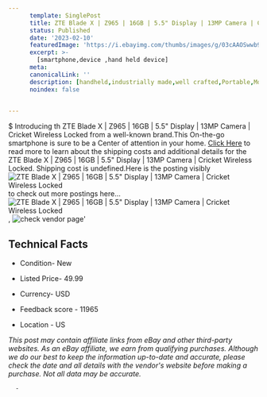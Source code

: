 ```yaml
---
      template: SinglePost
      title: ZTE Blade X | Z965 | 16GB | 5.5" Display | 13MP Camera | Cricket Wireless Locked
      status: Published
      date: '2023-02-10'
      featuredImage: 'https://i.ebayimg.com/thumbs/images/g/03cAAOSwwb9jc86G/s-l225.jpg'
      excerpt: >-
        [smartphone,device ,hand held device]
      meta:
      canonicalLink: ''
      description: [handheld,industrially made,well crafted,Portable,Mobile,Compact,Convenient,Lightweight,Maneuverable,Man-portable,Miniature,Carriable,Hand-held,Light,Holdable,Transportable,Mobile device,Pocket-sized,On-the-go,Wireless,Cordless,Compact size,Convenient size, smartphone,device ,hand held device]
      noindex: false
      

---
```

$
      Introducing th ZTE Blade X | Z965 | 16GB | 5.5" Display | 13MP Camera | Cricket Wireless Locked from a well-known brand.This On-the-go smartphone is sure to be a Center of attention  in your home. [Click Here](https://www.ebay.com/itm/185658821410?hash=item2b3a20cb22%3Ag%3A03cAAOSwwb9jc86G&mkevt=1&mkcid=1&mkrid=711-53200-19255-0&campid=%253CePNCampaignId%253E&customid=%253CreferenceId%253E&toolid=10049) to read more to learn about the shipping costs and additional details for the ZTE Blade X | Z965 | 16GB | 5.5" Display | 13MP Camera | Cricket Wireless Locked. Shipping cost is undefined.Here is the posting visibly ![ZTE Blade X | Z965 | 16GB | 5.5" Display | 13MP Camera | Cricket Wireless Locked](https://i.ebayimg.com/thumbs/images/g/03cAAOSwwb9jc86G/s-l225.jpg) to check out more postings here... ![ZTE Blade X | Z965 | 16GB | 5.5" Display | 13MP Camera | Cricket Wireless Locked](https://i.ebayimg.com/images/g/03cAAOSwwb9jc86G/s-l500.jpg), ![check vendor page](https://origin-galleryplus.ebayimg.com/ws/web/185658821410_2_0_1/225x225.jpg,https://origin-galleryplus.ebayimg.com/ws/web/185658821410_3_0_1/225x225.jpg)'

      

 ## Technical Facts 



     
      

 - Condition- New 


      

 - Listed Price- 49.99 


      

 - Currency- USD 


      

 - Feedback score - 11965 


      

 - Location - US 


      
      

 *_This post may contain affiliate links from eBay and other third-party websites. As an eBay affiliate, we earn from qualifying purchases. Although we do our best to keep the information up-to-date and accurate, please check the date and all details with the vendor's website before making a purchase. Not all data may be accurate._*




      -
